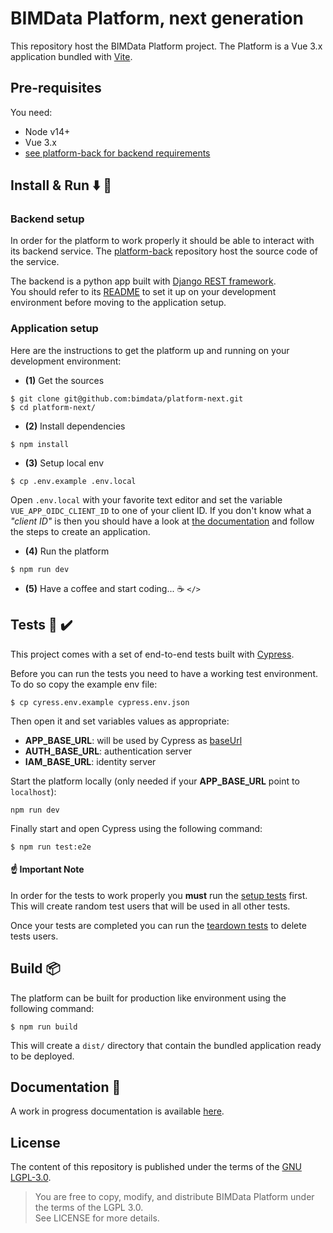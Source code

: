 # BIMData Platform, next generation

This repository host the BIMData Platform project.
The Platform is a Vue 3.x application bundled with [Vite](https://vitejs.dev/).

## Pre-requisites

You need:

- Node v14+
- Vue 3.x
- [see platform-back for backend requirements](https://github.com/bimdata/platform-back)

## Install & Run :arrow_down: :runner:

### Backend setup

In order for the platform to work properly it should be able to interact with its backend service.
The [platform-back](https://github.com/bimdata/platform-back) repository host the source code of the service.

The backend is a python app built with [Django REST framework](https://www.django-rest-framework.org/).<br/>
You should refer to its [README](https://github.com/bimdata/platform-back) to set it up on your development
environment before moving to the application setup.

### Application setup

Here are the instructions to get the platform up and running on your development environment:

- **(1)** Get the sources

```
$ git clone git@github.com:bimdata/platform-next.git
$ cd platform-next/
```

- **(2)** Install dependencies

```
$ npm install
```

- **(3)** Setup local env

```
$ cp .env.example .env.local
```

Open `.env.local` with your favorite text editor and set the variable `VUE_APP_OIDC_CLIENT_ID`
to one of your client ID.
If you don't know what a _"client ID"_ is then you should have a look at
[the documentation](https://developers.bimdata.io/api/guides/application.html#create-your-application)
and follow the steps to create an application.

- **(4)** Run the platform

```
$ npm run dev
```

- **(5)** Have a coffee and start coding... :coffee: `</>`

## Tests :passport_control: :heavy_check_mark:

This project comes with a set of end-to-end tests built with [Cypress](https://www.cypress.io/).

Before you can run the tests you need to have a working test environment.
To do so copy the example env file:

```
$ cp cyress.env.example cypress.env.json
```

Then open it and set variables values as appropriate:
 - **APP_BASE_URL**: will be used by Cypress as [baseUrl](https://docs.cypress.io/guides/references/configuration#e2e)
 - **AUTH_BASE_URL**: authentication server
 - **IAM_BASE_URL**: identity server

Start the platform locally (only needed if your **APP_BASE_URL** point to `localhost`):

```
npm run dev
```

Finally start and open Cypress using the following command:

```
$ npm run test:e2e
```

#### :point_up: Important Note

In order for the tests to work properly you **must** run the [setup tests](./tests/e2e/specs/setup/setup.cy.js) first.
This will create random test users that will be used in all other tests.

Once your tests are completed you can run the [teardown tests](./tests/e2e/specs/teardown/teardown.cy.js) to delete tests users.

## Build :package:

The platform can be built for production like environment using the following command:

```
$ npm run build
```

This will create a `dist/` directory that contain the bundled application ready to be deployed.

## Documentation :closed_book:

A work in progress documentation is available [here](https://github.com/bimdata/platform-next/wiki).

## License

The content of this repository is published under the terms of the [GNU LGPL-3.0](./LICENSE).

> You are free to copy, modify, and distribute BIMData Platform under the terms of the LGPL 3.0.<br/>
> See LICENSE for more details.
